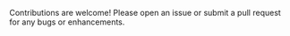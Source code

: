Contributions are welcome! Please open an issue or submit a pull request for any bugs or enhancements.